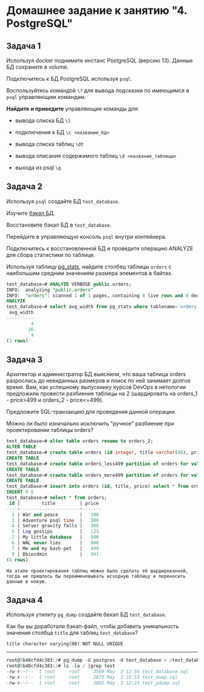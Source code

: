 # Домашнее задание к занятию "4. PostgreSQL"

## Задача 1

Используя docker поднимите инстанс PostgreSQL (версию 13). Данные БД сохраните в volume.

Подключитесь к БД PostgreSQL используя `psql`.

Воспользуйтесь командой `\?` для вывода подсказки по имеющимся в `psql` управляющим командам.

**Найдите и приведите** управляющие команды для:
- вывода списка БД
```\l```

- подключения к БД
```\c <название_бд>```

- вывода списка таблиц
```\dt```
- вывода описания содержимого таблиц
```\d <название_таблицы>```

- выхода из psql
```\q```

## Задача 2

Используя `psql` создайте БД `test_database`.

Изучите [бэкап БД](https://github.com/netology-code/virt-homeworks/tree/virt-11/06-db-04-postgresql/test_data).

Восстановите бэкап БД в `test_database`.

Перейдите в управляющую консоль `psql` внутри контейнера.

Подключитесь к восстановленной БД и проведите операцию ANALYZE для сбора статистики по таблице.

Используя таблицу [pg_stats](https://postgrespro.ru/docs/postgresql/12/view-pg-stats), найдите столбец таблицы `orders` 
с наибольшим средним значением размера элементов в байтах.


```sql
test_database=# ANALYZE VERBOSE public.orders;
INFO:  analyzing "public.orders"
INFO:  "orders": scanned 1 of 1 pages, containing 8 live rows and 0 dead rows; 8 rows in sample, 8 estimated total rows
ANALYZE
test_database=# select avg_width from pg_stats where tablename='orders';
 avg_width 
-----------
         4
        16
         4
(3 rows)
```



## Задача 3

Архитектор и администратор БД выяснили, что ваша таблица orders разрослась до невиданных размеров и
поиск по ней занимает долгое время. Вам, как успешному выпускнику курсов DevOps в нетологии предложили
провести разбиение таблицы на 2 (шардировать на orders_1 - price>499 и orders_2 - price<=499).

Предложите SQL-транзакцию для проведения данной операции.

Можно ли было изначально исключить "ручное" разбиение при проектировании таблицы orders?


```sql
test_database=# alter table orders rename to orders_2;
ALTER TABLE
test_database=# create table orders (id integer, title varchar(80), price integer) partition by range(price);
CREATE TABLE
test_database=# create table orders_less499 partition of orders for values from (0) to (499);
CREATE TABLE
test_database=# create table orders_more499 partition of orders for values from (499) to (999999999);
CREATE TABLE
test_database=# insert into orders (id, title, price) select * from orders_2;
INSERT 0 8
test_database=# select * from orders;
 id |        title         | price 
----+----------------------+-------
  1 | War and peace        |   100
  3 | Adventure psql time  |   300
  4 | Server gravity falls |   300
  5 | Log gossips          |   123
  2 | My little database   |   500
  6 | WAL never lies       |   900
  7 | Me and my bash-pet   |   499
  8 | Dbiezdmin            |   501
(8 rows)
```


```На этапе проектирования таблиц можно было сделать её шардированной, тогда не пришлось бы переименовывать исходную таблицу и переносить данные в новую.```

## Задача 4

Используя утилиту `pg_dump` создайте бекап БД `test_database`.

Как бы вы доработали бэкап-файл, чтобы добавить уникальность значения столбца `title` для таблиц `test_database`?

```title character varying(80) NOT NULL UNIQUE```

---


```sql
root@5b48cfd4c383:/# pg_dump -U postgres -d test_database > /test_database.sql
root@5b48cfd4c383:/# ls -la / |grep test
-rw-r--r--  1 root     root     3569 May  3 12:56 test_database.sql
-rw-r--r--  1 root     root     2073 May  3 19:53 test_dump.sql
-rw-r--r--  1 root     root     2082 May  3 12:23 test_pdump.sql

```


